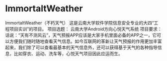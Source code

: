 # ImmortaltWeather
ImmortaltWeather（不朽天气）
这是云南大学软件学院信息安全专业的大四“工程项目实训”的项目。
项目选题： 
云南大学Android方向心悦天气系统
项目要求： 
话说：“天有不测风云”，天气预报APP应该是大家手机里面必备的APP之一，它可以方便我们随时随地查看天气信息。如今互联网的革新让天气预报的作用更加丰富起来，我们除了可以查看最基本的天气信息外，还可以获得基于天气的各种指导信息，比如穿衣、运动、洗车等，心悦天气项目因此应运而生。
